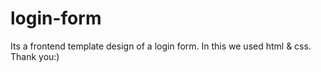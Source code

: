 # login-form
Its a frontend template design of a login form.
In this we used html & css.
Thank you:)
